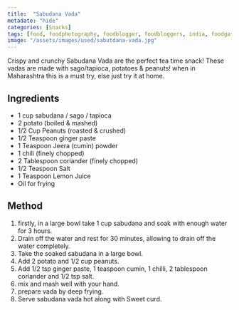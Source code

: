 ```yaml
---
title:  "Sabudana Vada"
metadate: "hide"
categories: [Snacks]
tags: [food, foodphotography, foodblogger, foodbloggers, india, foodgasm, indianfood, love, foodcoma, foodporn,indiancooking, indianrecipe, foodlovers, indianfood, indianfoodbloggers, foodiesofinstagram, foodlove, indian, indiancouple, eatlocal, eathealthy, eatwell, desifood, trending, tasty, taste, yummyinmytummy, foodie, instafood, instafoodie, foodstagram, instagood, passionatepaprika, foodblog, easy, indian, recipe, mothersrecipe, cooking, easycooking, easyrecipe, simple, simplefood ]
image: "/assets/images/used/sabutdana-vada.jpg"
---
```


Crispy and crunchy Sabudana Vada are the perfect tea time snack! These vadas are made with sago/tapioca, potatoes & peanuts! when in Maharashtra this is a must try, else just try it at home. 

## Ingredients

- 1 cup sabudana / sago / tapioca
- 2 potato (boiled & mashed)
- 1/2 Cup Peanuts (roasted & crushed)
- 1/2 Teaspoon ginger paste
- 1 Teaspoon Jeera (cumin) powder
- 1 chili (finely chopped)
- 2 Tablespoon coriander (finely chopped)
- 1/2 Teaspoon Salt
- 1 Teaspoon Lemon Juice
- Oil for frying

## Method

1. firstly, in a large bowl take 1 cup sabudana and soak with enough water for 3 hours.
2. Drain off the water and rest for 30 minutes, allowing to drain off the water completely.
3. Take the soaked sabudana in a large bowl.
4. Add 2 potato and 1/2 cup peanuts.
5. Add 1/2 tsp ginger paste, 1 teaspoon cumin, 1 chilli, 2 tablespoon coriander and 1/2 tsp salt.
6. mix and mash well with your hand.
7. prepare vada by deep frying.
8. Serve sabudana vada hot along with Sweet curd.


